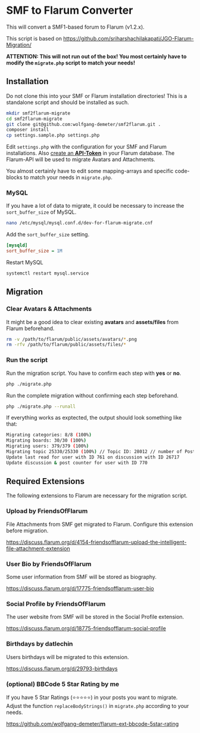 # SMF to Flarum Converter
This will convert a SMF1-based forum to Flarum (v1.2.x).

This script is based on https://github.com/sriharshachilakapati/JGO-Flarum-Migration/

**ATTENTION: This will not run out of the box! You most certainly have to modify the `migrate.php` script to match your needs!**

## Installation
Do not clone this into your SMF or Flarum installation directories! This is a standalone script and should be installed as such.

```bash
mkdir smf2flarum-migrate
cd smf2flarum-migrate
git clone git@github.com:wolfgang-demeter/smf2flarum.git .
composer install
cp settings.sample.php settings.php
```
Edit `settings.php` with the configuration for your SMF and Flarum installations. Also [create an **API-Token**](https://github.com/flagrow/flarum-api-client#configuration) in your Flarum database. The Flarum-API will be used to migrate Avatars and Attachments.

You almost certainly have to edit some mapping-arrays and specific code-blocks to match your needs in `migrate.php`.

### MySQL
If you have a lot of data to migrate, it could be necessary to increase the `sort_buffer_size` of MySQL.
```bash
nano /etc/mysql/mysql.conf.d/dev-for-flarum-migrate.cnf
```
Add the `sort_buffer_size` setting.
```ini
[mysqld]
sort_buffer_size = 1M
```
Restart MySQL
```bash
systemctl restart mysql.service
```

## Migration
### Clear Avatars & Attachments
It might be a good idea to clear existing **avatars** and **assets/files** from Flarum beforehand.
```bash
rm -v /path/to/flarum/public/assets/avatars/*.png
rm -rfv /path/to/flarum/public/assets/files/*
```

### Run the script
Run the migration script. You have to confirm each step with **yes** or **no**.
```bash
php ./migrate.php
```

Run the complete migration without confirming each step beforehand.
```bash
php ./migrate.php --runall
```

If everything works as exptected, the output should look something like that:
```bash
Migrating categories: 8/8 (100%)
Migrating boards: 30/30 (100%)
Migrating users: 379/379 (100%)
Migrating topic 25330/25330 (100%) // Topic ID: 28012 // number of Posts: 2/2 (100%) // Slug: last-topic-migrated
Update last read for user with ID 761 on discussion with ID 26717
Update discussion & post counter for user with ID 770
```

## Required Extensions
The following extensions to Flarum are necessary for the migration script.

### Upload by FriendsOfFlarum
File Attachments from SMF get migrated to Flarum. Configure this extension before migration.

https://discuss.flarum.org/d/4154-friendsofflarum-upload-the-intelligent-file-attachment-extension

### User Bio by FriendsOfFlarum
Some user information from SMF will be stored as biography.

https://discuss.flarum.org/d/17775-friendsofflarum-user-bio

### Social Profile by FriendsOfFlarum
The user website from SMF will be stored in the Social Profile extension.

https://discuss.flarum.org/d/18775-friendsofflarum-social-profile

### Birthdays by datlechin
Users birthdays will be migrated to this extension.

https://discuss.flarum.org/d/29793-birthdays

### (optional) BBCode 5 Star Rating by me
If you have 5 Star Ratings (⭐⭐⭐⭐⭐) in your posts you want to migrate. Adjust the function `replaceBodyStrings()` in `migrate.php` according to your needs.

https://github.com/wolfgang-demeter/flarum-ext-bbcode-5star-rating
